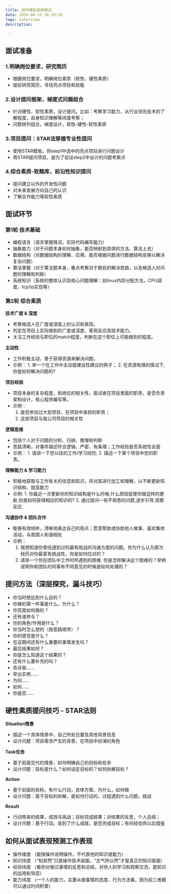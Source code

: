 ```yaml
---
title: 如何做到高效面试
date: 2016-04-15 16:19:29
tags: interview
description: 

---
```


## 面试准备

### 1.明确岗位要求，研究简历

- 根据岗位要求，明确岗位素质（软性，硬性素质）
- 提前研究简历，寻找亮点项目和技能


### 2.设计提问框架，梯度式问题组合

- 针对硬性、软性素质，设计提问。比如：考察学习能力，从行业领先技术的了解程度，自身知识理解等纬度考察；
- 问题排列组合，梯度设计，软性-硬性-软性素质

### 3.项目提问：STAR法穿插专业性提问

- 使用STAR模板，将step1中选中的亮点项目进行问题设计
- 用STAR提问项目，是为了验证step2中设计的问题考察点

### 4.综合素质-软题库，前沿性知识提问

- 提问建立以外的开发性问题
- 对未来发展方向自己的认识
- 了解合作能力等软性素质


## 面试环节

### 第1轮  技术基础

- 编程语言（语言掌握情况，实际代码编写能力）
- 抽象能力（对于问题本身如何抽象，能否映射到具体的方法、算法上去）
- 数据结构（对数据结构的理解、应用，能否根据问题进行数据结构变换以解决复杂问题）
- 算法掌握（对于算法题本身，重点考察对于题目的解决思路，以及候选人对问题的理解和判断）
- 系统知识（系统的整体认识及核心问题理解：如linux内存分配方法，CPU调度，tcp/ip实现等）


### 第2轮  综合素质

**技术广度 & 深度**

 - 考察候选人在广度或深度上的认识和表现。
 - 判定在项目上实际做到的广度或深度，客观反应其技术能力。
 - 关注工作经验与职位的match程度，判断在这个职位上可能做到的程度。
 
**主动性**

 - 工作积极主动，善于获得资源来解决问题。
 - 示例：
 		1. 举一个在工作中主动提建设性建议的例子；
 		2. 在资源有限的情况下,你是如何解决问题的?

**项目经验**

- 项目本身的复杂程度，和岗位的相关性，面试者在项目里面的职责，是否负责架构设计，核心程序编写等。
- 示例：
	1. 是否参加过大型项目，在项目中承担的职责；
	2. 这些项目与我公司项目的相关性
	
**逻辑思维**

 - 包括个人对于问题的分析、归纳、推理和判断
 - 思路清晰，对事件描述符合逻辑、严密、有条理；工作经验是否系统性全面
 - 示例：
 		1. 请讲一下您以往的工作/学习经历; 
 		2. 描述一下某个项目中您的职责。

**理解能力 & 学习能力**

 - 积极地获取与工作有关的信息和知识，并对其进行加工和理解，以不断更新知识结构、提高能力
 - 示例: 
 		1. 你最近一次更新你的知识结构是什么时候,什么原因促使你做这样的更新,你是如何获得相应的知识的? 
 		2. 通过提问一些不熟悉的问题,逐步引导,观察反应
 
**沟通协作 & 团队合作**

 - 能够有效倾听，清晰地表达自己的观点；愿意帮助或协助他人做事、喜欢集体活动，与周围人和谐相处
 - 示例：
   1. 我想知道你曾经遇到过的最有挑战的沟通方面的问题。你为什么认为那次经历对你最富有挑战性，你是如何应对的？
   2. 请举一个你在团队中工作时所遇到的困难. 你是怎样解决这个困难的？举例说明你和团队的同事有不同意见的时候是如何处理的？


## 提问方法（深层探究，漏斗技巧）

- 你当时想达到什么目的？
- 你做的第一件事是什么，为什么？
- 你究竟如何做的？
- 还有谁参与？
- 你的角色/作用是什么？
- 你当时怎么想的（按思路顺序）？
- 你的感觉是什么？
- 在这期间还有什么重要的事情发生吗？
- 最后结果如何？
- 你是怎么知道这个结果的？
- 还有什么要补充的吗？
- 告诉我……
- 举出实例……
- 为何……
- 如何……
- 你是否……

## 硬性素质提问技巧 - STAR法则
**Situation情景**

- 描述一个具体情景中，自己所处位置及其他背景信息
- 设计问题：项目需求产生的背景，在项目中扮演的角色

**Task任务**

- 基于前面交代的情景，如何明确自己的目标和任务
- 设计问题：目标是什么？如何设定目标的？如何拆解目标？

**Action**

- 基于前面的目标，有什么行动，具体方案，为什么，如何做
- 设计问题：基于目标的拆解，是如何行动的，过程遇到什么问题，挑战

**Result**

- 行动带来的结果，成效与挑战；目标完成结果；对结果的反思，个人总结；
- 设计问题：基于行动，收到了什么成就，是否完成目标；有何经验供以后借鉴

## 如何从面试表现预测工作表现

- 操作维度 （能按操作说明操作，不代表他的知识或能力）
- 知识纬度 （“知其然”只是操作技术层面，“志气所以然”才是真正的知识层面）
- 经验纬度 （看你对做过事情的反思和总结，对他人的学习和观察交流，是知识的运用和驾驭）
- 能力纬度 （一个人的能力，主要从做事情的态度、行为方法看，因为前三者都可以通过时间积累）



